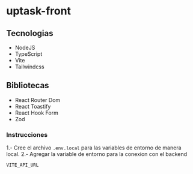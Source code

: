 # uptask-front

## Tecnologias
+ NodeJS
+ TypeScript
+ Vite
+ Tailwindcss

## Bibliotecas
+ React Router Dom
+ React Toastify
+ React Hook Form
+ Zod

### Instrucciones
1.- Cree el archivo `.env.local` para las variables de entorno de manera local.
2.- Agregar la variable de entorno para la conexion con el backend
```
VITE_API_URL
```